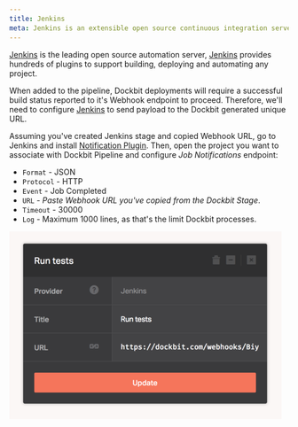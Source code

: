 ```yaml
---
title: Jenkins
meta: Jenkins is an extensible open source continuous integration server.
---
```


[Jenkins](https://jenkins-ci.org) is  the leading open source automation server, [Jenkins](https://jenkins-ci.org) provides hundreds of plugins to support building, deploying and automating any project.

When added to the pipeline, Dockbit deployments will require a successful build status reported to it's Webhook endpoint to proceed. Therefore, we'll need to configure [Jenkins](https://jenkins-ci.org) to send payload to the Dockbit generated unique URL.

Assuming you've created Jenkins stage and copied Webhook URL, go to Jenkins and install [Notification Plugin](https://wiki.jenkins-ci.org/display/JENKINS/Notification+Plugin). Then, open the project you want to associate with Dockbit Pipeline and configure _Job Notifications_ endpoint:

* ```Format``` - JSON
* ```Protocol``` - HTTP
* ```Event``` - Job Completed
* ```URL``` - _Paste Webhook URL you've copied from the Dockbit Stage_.
* ```Timeout``` - 30000
* ```Log``` - Maximum 1000 lines, as that's the limit Dockbit processes.

![Jenkins](../images/integrations/jenkins.png)
